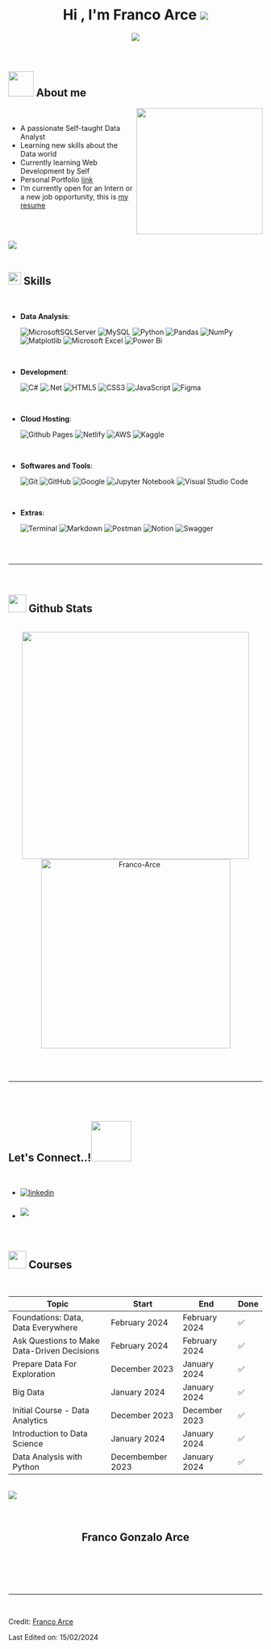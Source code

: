 
<h1 align="center"><b>Hi , I'm Franco Arce </b><img src="hhttps://media.giphy.com/media/hvRJCLFzcasrR4ia7z/giphy.gif"35"></h1>
<!--  -->
<p align="center">
  <a href="https://github.com/Franco-Arce/readme-typing-svg"><img src="https://readme-typing-svg.herokuapp.com?font=Time+New+Roman&color=cyan&size=25&center=true&vCenter=true&width=600&height=100&lines=&diamond;Franco+Arce&diamond;++;Self-taught+.NET+Developer;Data+Analyst;Active+Learner/Researcher,;Love+to+learn+new+stuffs"></a>
</p>


<br>



	
## <picture><img src = "https://user-images.githubusercontent.com/74038190/229223156-0cbdaba9-3128-4d8e-8719-b6b4cf741b67.gif" width = 50px></picture> **About me**

<picture> <img align="right" src="https://user-images.githubusercontent.com/74038190/212749726-d36b8253-74bb-4509-870d-e29ed3b8ff4a.gif" width = 250px></picture>

<br>

- A passionate Self-taught Data Analyst
- Learning new skills about the Data world
- Currently learning Web Development by Self
- Personal Portfolio [link](https://portfolio-francoarce.netlify.app/#home)
- I’m currently open for an Intern or a new job opportunity, this is [my resume](https://drive.google.com/file/d/14wusdQl7rcW4Ovq3wsfOajXCgSg8ZZnx/view)

<br><br>

<img src="https://user-images.githubusercontent.com/73097560/115834477-dbab4500-a447-11eb-908a-139a6edaec5c.gif"><br><br>

## <img src="https://media2.giphy.com/media/QssGEmpkyEOhBCb7e1/giphy.gif?cid=ecf05e47a0n3gi1bfqntqmob8g9aid1oyj2wr3ds3mg700bl&rid=giphy.gif" width ="25"><b> Skills</b>
<br>

<p align="center">

- **Data Analysis**:
    
    ![MicrosoftSQLServer](https://img.shields.io/badge/Microsoft%20SQL%20Server-CC2927?style=for-the-badge&logo=microsoft%20sql%20server&logoColor=white)
    ![MySQL](https://img.shields.io/badge/mysql-%2300f.svg?style=for-the-badge&logo=mysql&logoColor=white)
    ![Python](https://img.shields.io/badge/Python%20-%2314354C.svg?style=for-the-badge&logo=python&logoColor=white)
    ![Pandas](https://img.shields.io/badge/pandas-%23150458.svg?style=for-the-badge&logo=pandas&logoColor=white)
    ![NumPy](https://img.shields.io/badge/numpy-%23013243.svg?style=for-the-badge&logo=numpy&logoColor=white)
    ![Matplotlib](https://img.shields.io/badge/Matplotlib-%23ffffff.svg?style=for-the-badge&logo=Matplotlib&logoColor=black)
    ![Microsoft Excel](https://img.shields.io/badge/Microsoft_Excel-217346?style=for-the-badge&logo=microsoft-excel&logoColor=white)
    ![Power Bi](https://img.shields.io/badge/power_bi-F2C811?style=for-the-badge&logo=powerbi&logoColor=black)

<br>   
    
- **Development**:
  
   ![C#](https://img.shields.io/badge/c%23-%23239120.svg?style=for-the-badge&logo=csharp&logoColor=white)
   ![.Net](https://img.shields.io/badge/.NET-5C2D91?style=for-the-badge&logo=.net&logoColor=white)
   ![HTML5](https://img.shields.io/badge/HTML5%20-%23E34F26.svg?style=for-the-badge&logo=html5&logoColor=white)
   ![CSS3](https://img.shields.io/badge/CSS%20-%231572B6.svg?style=for-the-badge&logo=css3&logoColor=white)
   ![JavaScript](https://img.shields.io/badge/JavaScript%20-%23F7DF1E.svg?style=for-the-badge&logo=javascript&logoColor=black)
  ![Figma](https://img.shields.io/badge/figma-%23F24E1E.svg?style=for-the-badge&logo=figma&logoColor=white)

<br>

- **Cloud Hosting**:

    ![Github Pages](https://img.shields.io/badge/GitHub%20Pages-%23327FC7.svg?style=for-the-badge&logo=github&logoColor=white)
    ![Netlify](https://img.shields.io/badge/netlify-%23000000.svg?style=for-the-badge&logo=netlify&logoColor=#00C7B7)
    ![AWS](https://img.shields.io/badge/AWS-%23FF9900.svg?style=for-the-badge&logo=amazon-aws&logoColor=white)
    ![Kaggle](https://img.shields.io/badge/Kaggle-035a7d?style=for-the-badge&logo=kaggle&logoColor=white)
    
<br>

- **Softwares and Tools**:

    ![Git](https://img.shields.io/badge/git-%23F05033.svg?style=for-the-badge&logo=git&logoColor=white)
    ![GitHub](https://img.shields.io/badge/github-%23121011.svg?style=for-the-badge&logo=github&logoColor=white)
    ![Google](https://img.shields.io/badge/google-%234285F4.svg?style=for-the-badge&logo=google&logoColor=white)
    ![Jupyter Notebook](https://img.shields.io/badge/jupyter-%23FA0F00.svg?style=for-the-badge&logo=jupyter&logoColor=white)
    ![Visual Studio Code](https://img.shields.io/badge/Visual%20Studio%20Code-0078d7.svg?style=for-the-badge&logo=visual-studio-code&logoColor=white)

<br>

- **Extras**:

    ![Terminal](https://img.shields.io/badge/Terminal-%23054020?style=for-the-badge&logo=gnu-bash&logoColor=white)
    ![Markdown](https://img.shields.io/badge/markdown-%23000000.svg?style=for-the-badge&logo=markdown&logoColor=white)
    ![Postman](https://img.shields.io/badge/Postman-FF6C37?style=for-the-badge&logo=postman&logoColor=white)
    ![Notion](https://img.shields.io/badge/Notion-%23000000.svg?style=for-the-badge&logo=notion&logoColor=white)
    ![Swagger](https://img.shields.io/badge/-Swagger-%23Clojure?style=for-the-badge&logo=swagger&logoColor=white)


</p>

<br>
<br>

-----

<br>


## <img src="https://media.giphy.com/media/iY8CRBdQXODJSCERIr/giphy.gif" width="35"><b> Github Stats </b>
<br>

<div align="center">

<a href="https://github.com/Franco-Arce/">
<img src="https://github-readme-stats.vercel.app/api?username=Franco-Arce&include_all_commits=true&count_private=true&show_icons=true&line_height=20&title_color=7A7ADB&icon_color=2234AE&text_color=D3D3D3&bg_color=0,000000,130F40" width="450"/>
  <img src="https://github-readme-stats.vercel.app/api/top-langs?username=Franco-Arce&show_icons=true&locale=en&layout=compact&line_height=20&title_color=7A7ADB&icon_color=2234AE&text_color=D3D3D3&bg_color=0,000000,130F40" width="375"  alt="Franco-Arce"/>

</a>
</div>

<br>
<br>
<br>

-----

<br>
<br>

## <b> Let's Connect..!</b><img src="https://github.com/Franco-Arce/Franco-Arce/raw/main/assets/mdImages/handshake.gif" width ="80">
<br>
<div align='left'>

<ul>

<li>
<a href="https://www.linkedin.com/in/franco-arce-37a83a220/" target="_blank">
<img src="https://img.shields.io/badge/linkedin:  Franco-Arce-%2300acee.svg?color=405DE6&style=for-the-badge&logo=linkedin&logoColor=white" alt=linkedin style="margin-bottom: 5px;"/>
</a>
</li>

<br>

<li>
<a href="mailto:francogonzaloarce@gmail.com" target="_blank">
<img src="https://img.shields.io/badge/gmail:  Franco-Arce-%23EA4335.svg?style=for-the-badge&logo=gmail&logoColor=white" t=mail style="margin-bottom: 5px;" />
</a>
</li>
	
</ul>
</div>
<br>

## <img src="https://media.giphy.com/media/iY8CRBdQXODJSCERIr/giphy.gif" width="35"> <b>Courses</b>
<br>

| Topic                                             | Start          | End            | Done  |
|---------------------------------------------------|----------------|----------------|-------|
| Foundations: Data, Data Everywhere               | February 2024   | February 2024  | ✅     |
| Ask Questions to Make Data-Driven Decisions      | February 2024   | February 2024  | ✅     |
| Prepare Data For Exploration                     | December 2023   | January 2024   | ✅     |
| Big Data                                         | January 2024    | January 2024   | ✅     |
| Initial Course - Data Analytics                  | December 2023   | December 2023  | ✅     |
| Introduction to Data Science                     | January 2024    | January 2024   | ✅     |
| Data Analysis with Python                        | Decembember 2023| January 2024   | ✅     |

<br>
<img src="https://user-images.githubusercontent.com/73097560/115834477-dbab4500-a447-11eb-908a-139a6edaec5c.gif">
<br>
<br>
<br>

<div align='center'>

## <b>Franco Gonzalo Arce</b>

</div>
<br>
<br>
<br>
<br>

---

<br>

Credit: [Franco Arce](https://github.com/Franco-Arce)

Last Edited on: 15/02/2024

